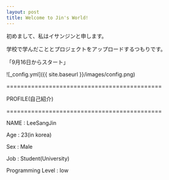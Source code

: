 ```yaml
---
layout: post
title: Welcome to Jin's World!
---
```


初めまして、私はイサンジンと申します。

学校で学んだこととプロジェクトをアップロードするつもりです。

「9月16日からスタート」

![_config.yml]({{ site.baseurl }}/images/config.png)

============================================

PROFILE(自己紹介)

============================================

NAME : LeeSangJin

Age : 23(in korea)

Sex : Male

Job : Student(University)

Programming Level : low
